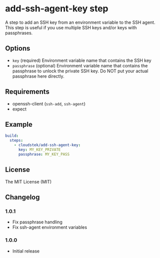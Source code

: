 # add-ssh-agent-key step

A step to add an SSH key from an environment variable to the SSH agent. This step is useful if you use multiple SSH keys and/or keys with passphrases.

## Options

* `key` (required) Environment variable name that contains the SSH key
* `passphrase` (optional) Environment variable name that contains the passphrase to unlock the private SSH key. Do NOT put your actual passphrase here directly.

## Requirements

* openssh-client (`ssh-add`, `ssh-agent`)
* expect

## Example

``` yaml
build:
  steps:
    - cloudstek/add-ssh-agent-key:
      key: MY_KEY_PRIVATE
      passphrase: MY_KEY_PASS
```

## License

The MIT License (MIT)

## Changelog

### 1.0.1

* Fix passphrase handling
* Fix ssh-agent environment variables

### 1.0.0

* Initial release
